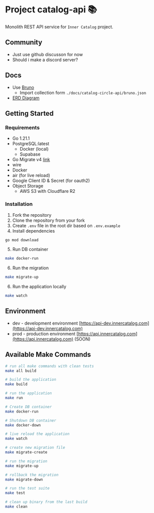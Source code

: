 # Project catalog-api 📚

Monolith REST API service for `Inner Catalog` project.

## Community

- Just use github discusson for now
- Should i make a discord server?

## Docs

- Use [Bruno](https://www.usebruno.com/)
  - Import collection form `./docs/catalog-circle-api/bruno.json`
- [ERD Diagram](./docs/erd/README.md)

## Getting Started

### Requirements

- Go 1.21.1
- PostgreSQL:latest
  - Docker (local)
  - Supabase
- Go Migrate v4 [link](https://github.com/golang-migrate/migrate)
- wire
- Docker
- air (for live reload)
- Google Client ID & Secret (for oauth2)
- Object Storage
  - AWS S3 with Cloudflare R2

### Installation

1. Fork the repository
2. Clone the repository from your fork
3. Create `.env` file in the root dir based on `.env.example`
4. Install dependencies

```bash
go mod download
```

5. Run DB container

```bash
make docker-run
```

6. Run the migration

```bash
make migrate-up
```

6. Run the application locally

```bash
make watch
```

## Environment

- dev - development environment [https://api-dev.innercatalog.com](https://api-dev.innercatalog.com)
- prod - production environment [https://api.innercatalog.com](https://api.innercatalog.com) (SOON)

## Available Make Commands

```bash
# run all make commands with clean tests
make all build

# build the application
make build

# run the application
make run

# Create DB container
make docker-run

# Shutdown DB container
make docker-down

# live reload the application
make watch

# create new migration file
make migrate-create

# run the migration
make migrate-up

# rollback the migration
make migrate-down

# run the test suite
make test

# clean up binary from the last build
make clean
```
